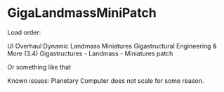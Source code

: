 # GigaLandmassMiniPatch

Load order: 

UI Overhaul Dynamic
Landmass
Miniatures
Gigastructural Engineering & More (3.4)
Gigastructures - Landmass - Miniatures patch

Or something like that

Known issues:
Planetary Computer does not scale for some reason.
